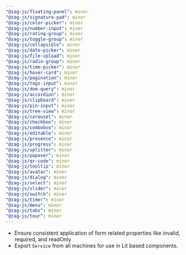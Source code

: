 ```yaml
---
"@zag-js/floating-panel": minor
"@zag-js/signature-pad": minor
"@zag-js/color-picker": minor
"@zag-js/number-input": minor
"@zag-js/rating-group": minor
"@zag-js/toggle-group": minor
"@zag-js/collapsible": minor
"@zag-js/date-picker": minor
"@zag-js/file-upload": minor
"@zag-js/radio-group": minor
"@zag-js/time-picker": minor
"@zag-js/hover-card": minor
"@zag-js/pagination": minor
"@zag-js/tags-input": minor
"@zag-js/dom-query": minor
"@zag-js/accordion": minor
"@zag-js/clipboard": minor
"@zag-js/pin-input": minor
"@zag-js/tree-view": minor
"@zag-js/carousel": minor
"@zag-js/checkbox": minor
"@zag-js/combobox": minor
"@zag-js/editable": minor
"@zag-js/presence": minor
"@zag-js/progress": minor
"@zag-js/splitter": minor
"@zag-js/popover": minor
"@zag-js/qr-code": minor
"@zag-js/tooltip": minor
"@zag-js/avatar": minor
"@zag-js/dialog": minor
"@zag-js/select": minor
"@zag-js/slider": minor
"@zag-js/switch": minor
"@zag-js/timer": minor
"@zag-js/menu": minor
"@zag-js/tabs": minor
"@zag-js/tour": minor
---
```


- Ensure consistent application of form related properties like invalid, required, and readOnly
- Export `Service` from all machines for use in Lit based components.
